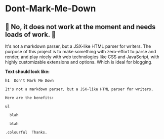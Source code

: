 # Dont-Mark-Me-Down

## 🚧 No, it does not work at the moment and needs loads of work. 🚧

It's not a markdown parser, but a JSX-like HTML parser for writers. 
The purpose of this project is to make something with zero-effort to parse and render, and play nicely with web technologies like CSS and JavaScript, with highly customizable extensions and options. 
Which is ideal for blogging. 

**Text should look like:**
```
h1  Don't Mark Me Down

It's not a markdown parser, but a JSX-like HTML parser for writers. 

Here are the benefits:

ul

  blah
  
  blah

.colourful  Thanks.
```
